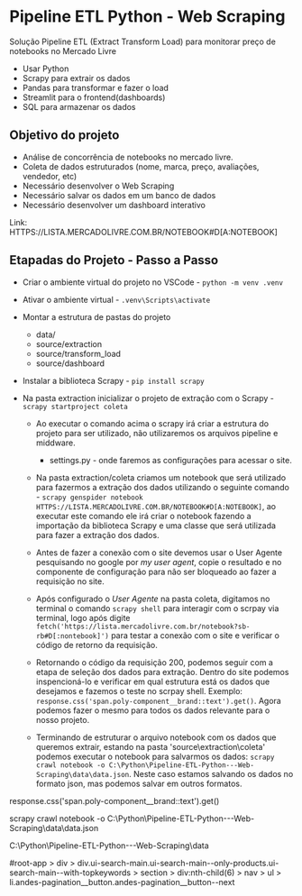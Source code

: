 # Pipeline ETL Python - Web Scraping
Solução Pipeline ETL (Extract Transform Load) para monitorar preço de notebooks no Mercado Livre

* Usar Python
* Scrapy para extrair os dados
* Pandas para transformar e fazer o load
* Streamlit para o frontend(dashboards)
* SQL para armazenar os dados

## Objetivo do projeto
- Análise de concorrência de notebooks no mercado livre.
- Coleta de dados estruturados (nome, marca, preço, avaliações, vendedor, etc)
- Necessário desenvolver o Web Scraping
- Necessário salvar os dados em um banco de dados
- Necessário desenvolver um dashboard interativo

Link: HTTPS://LISTA.MERCADOLIVRE.COM.BR/NOTEBOOK#D[A:NOTEBOOK]

## Etapadas do Projeto - Passo a Passo
- Criar o ambiente virtual do projeto no VSCode - ```python -m venv .venv```
- Ativar o ambiente virtual - ```.venv\Scripts\activate```
- Montar a estrutura de pastas do projeto
    * data/
    * source/extraction
    * source/transform_load
    * source/dashboard

- Instalar a biblioteca Scrapy - ```pip install scrapy```
- Na pasta extraction inicializar o projeto de extração com o Scrapy  - ```scrapy startproject coleta```

    * Ao executar o comando acima o scrapy irá criar a estrutura do projeto para ser utilizado, não utilizaremos os arquivos pipeline e middware.

        * settings.py - onde faremos as configurações para acessar o site.

    * Na pasta extraction/coleta criamos um notebook que será utilizado para fazermos a extração dos dados utilizando o seguinte comando - ```scrapy genspider notebook HTTPS://LISTA.MERCADOLIVRE.COM.BR/NOTEBOOK#D[A:NOTEBOOK]```, ao executar este comando ele irá criar o notebook fazendo a importação da biblioteca Scrapy e uma classe que será utilizada para fazer a extração dos dados.

    * Antes de fazer a conexão com o site devemos usar o User Agente pesquisando no google por *my user agent*, copie o resultado e no componente de configuração para não ser bloqueado ao fazer a requisição no site.

    * Após configurado o *User Agente* na pasta coleta, digitamos no terminal o comando ```scrapy shell``` para interagir com o scrpay via terminal, logo após digite ```fetch('https://lista.mercadolivre.com.br/notebook?sb-rb#D[:nontebook]')``` para testar a conexão com o site e verificar o código de retorno da requisição.

    * Retornando o código da requisição 200, podemos seguir com a etapa de seleção dos dados para extração. Dentro do site podemos inspencioná-lo e verificar em qual estrutura está os dados que desejamos e fazemos o teste no scrpay shell. Exemplo: ```response.css('span.poly-component__brand::text').get()```. Agora podemos fazer o mesmo para todos os dados relevante para o nosso projeto.

    * Terminando de estruturar o arquivo notebook com os dados que queremos extrair, estando na pasta 'source\extraction\coleta' podemos executar o notebook para salvarmos os dados: ```scrapy crawl notebook -o C:\Python\Pipeline-ETL-Python---Web-Scraping\data\data.json```. Neste caso estamos salvando os dados no formato json, mas podemos salvar em outros formatos.


response.css('span.poly-component__brand::text').get()


scrapy crawl notebook -o C:\Python\Pipeline-ETL-Python---Web-Scraping\data\data.json


C:\Python\Pipeline-ETL-Python---Web-Scraping\data


#root-app > div > div.ui-search-main.ui-search-main--only-products.ui-search-main--with-topkeywords > section > div:nth-child(6) > nav > ul > li.andes-pagination__button.andes-pagination__button--next